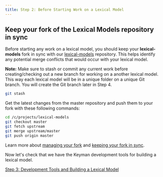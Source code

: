 ```yaml
---
title: Step 2: Before Starting Work on a Lexical Model
---
```

  
## Keep your fork of the Lexical Models repository in sync

Before starting any work on a lexical model, you should keep your
**lexical-models** fork in sync with our
[lexical-models](https://github.com/keymanapp/lexical-models)
repository. This helps identify any potential merge conflicts that would
occur with your lexical model.

**Note:** Make sure to stash or commit any current work before
creating/checking out a new branch for working on a another lexical
model. This way each lexical model will be in a unique folder on a
unique Git branch. You will create the Git branch later in Step 4.

``` bash
git stash
```

  

Get the latest changes from the master repository and push them to your
fork with these following commands:

``` bash
cd /c/projects/lexical-models
git checkout master
git fetch upstream
git merge upstream/master
git push origin master
```

Learn more about [managing your
fork](https://help.github.com/articles/fork-a-repo/)
and [keeping your fork in
sync](https://help.github.com/articles/syncing-a-fork/).

Now let's check that we have the Keyman development tools for building a
lexical model.

[Step 3: Development Tools and Building a Lexical Model](step-3)

